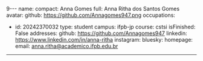 9---
name:
  compact: Anna Gomes
  full: Anna Ritha dos Santos Gomes
avatar:
  github: https://github.com/Annagomes947.png
occupations:
- id: 20242370032
  type: student
  campus: ifpb-jp
  course: cstsi
  isFinished: False
addresses:
  github: https://github.com/Annagomes947
  linkedin: https://www.linkedin.com/in/anna-ritha
  instagram: 
  bluesky: 
  homepage: 
  email: anna.ritha@academico.ifpb.edu.br
---
